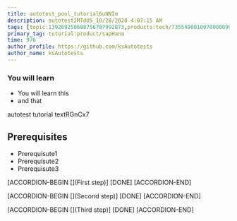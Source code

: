```yaml
---
title: autotest_pool_tutorial6uNNIm
description: autotest2MTdU5_10/28/2020 4:07:15 AM
tags: [topic:139269250608756787992873,products:tech/73554900100700000996,tutorial:experience/advanced]
primary_tag: tutorial:product/sapHana
time: 976
author_profile: https://github.com/ksAutotests
author_name: ksAutotests
---
```

### You will learn
- You will learn this
- and that

autotest tutorial textRGnCx7

## Prerequisites
- Prerequisute1
- Prerequisute2
- Prerequisute3

[ACCORDION-BEGIN [](First step)]
[DONE]
[ACCORDION-END]

[ACCORDION-BEGIN [](Second step)]
[DONE]
[ACCORDION-END]

[ACCORDION-BEGIN [](Third step)]
[DONE]
[ACCORDION-END]

